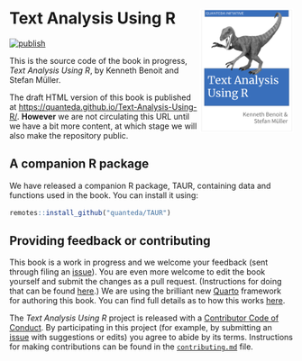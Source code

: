 # Text Analysis Using R <img src="images/TAURbook_cover_large.png" align="right" height="220px" width="auto"/>

<!-- badges: start -->

[![publish](https://github.com/quanteda/Text-Analysis-Using-R/actions/workflows/publish.yml/badge.svg)](https://github.com/quanteda/Text-Analysis-Using-R/actions/workflows/publish.yml)

<!-- badges: end -->

This is the source code of the book in progress, *Text Analysis Using R*, by Kenneth Benoit and Stefan Müller.

The draft HTML version of this book is published at https://quanteda.github.io/Text-Analysis-Using-R/. **However** we are not circulating this URL until we have a bit more content, at which stage we will also make the repository public.

## A companion R package

We have released a companion R package, TAUR, containing data and functions used in the book. You can install it using:

``` r
remotes::install_github("quanteda/TAUR")
```

## Providing feedback or contributing

This book is a work in progress and we welcome your feedback (sent through filing an [issue](https://github.com/quanteda/Text-Analysis-Using-R/issues)). You are even more welcome to edit the book yourself and submit the changes as a pull request. (Instructions for doing that can be found [here](https://gist.github.com/Chaser324/ce0505fbed06b947d962).) We are using the brilliant new [Quarto](https://quarto.org) framework for authoring this book. You can find full details as to how this works [here](https://quarto.org/docs/books/).

The *Text Analysis Using R* project is released with a [Contributor Code of Conduct](CODE_OF_CONDUCT.md). By participating in this project (for example, by submitting an [issue](https://github.com/quanteda/Text-Analysis-Using-R/issues) with suggestions or edits) you agree to abide by its terms. Instructions for making contributions can be found in the [`contributing.md`](contributing.md) file.

